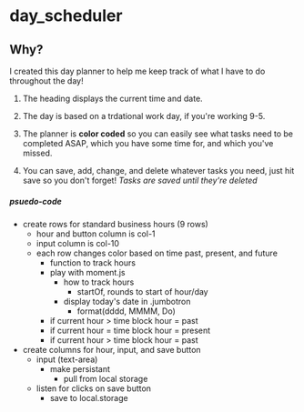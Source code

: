 # day_scheduler

## Why?

I created this day planner to help me keep track of what I have to do throughout the day!

1) The heading displays the current time and date.

2) The day is based on a trdational work day, if you're working 9-5.
    
3) The planner is **color coded** so you can easily see what tasks need to be completed ASAP, which you have some time for, and which you've missed.

4) You can save, add, change, and delete whatever tasks you need, just hit save so you don't forget!
    *Tasks are saved until they're deleted* 



##### psuedo-code
    
* create rows for standard business hours (9 rows)
    * hour and button column is col-1
    * input column is col-10
    * each row changes color based on time past, present, and future
        * function to track hours 
        * play with moment.js
            * how to track hours
                * startOf, rounds to start of hour/day
            * display today's date in .jumbotron
                * format(dddd, MMMM, Do)
        * if current hour > time block hour = past
        * if current hour = time block hour = present
        * if current hour > time block hour = past
* create columns for hour, input, and save button
    * input (text-area)
        * make persistant
            * pull from local storage
    * listen for clicks on save button
        * save to local.storage
